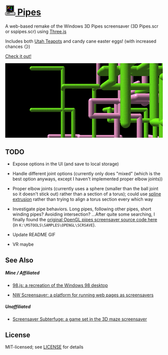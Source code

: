 # [![](images/meta/icon-32x32.png) Pipes](https://1j01.github.io/pipes/)

A web-based remake of the Windows 3D Pipes screensaver (3D Pipes.scr or sspipes.scr) using [Three.js](https://threejs.org/)

Includes both [Utah Teapots](https://en.wikipedia.org/wiki/Utah_teapot) and candy cane easter eggs! (with increased chances 😏)

[Check it out!](https://1j01.github.io/pipes/)

[![](images/meta/screencap.gif)](https://1j01.github.io/pipes/)

## TODO

- Expose options in the UI (and save to local storage)

- Handle different joint options (currently only does "mixed" (which is the best option anyways, except I haven't implemented proper elbow joints))

- Proper elbow joints (currently uses a sphere (smaller than the ball joint so it doesn't stick out) rather than a section of a torus);
  could use [spline extrusion](https://threejs.org/examples/#webgl_geometry_extrude_splines) rather than trying to align a torus section every which way

- Investigate pipe behaviors.
  Long pipes, following other pipes, short winding pipes?
  Avoiding intersection?
  ...After quite some searching, I finally found the [original OpenGL pipes screensaver source code here](https://winworldpc.com/download/3d03c2ad-c2ad-18c3-9a11-c3a4e284a2ef) (in `K:\MSTOOLS\SAMPLES\OPENGL\SCRSAVE`).

- Update README GIF

- VR maybe

## See Also

##### Mine / Affiliated

- [98.js: a recreation of the Windows 98 desktop](https://github.com/1j01/98)

- [NW Screensaver: a platform for running web pages as screensavers](https://github.com/1j01/nw-screensaver)

##### Unaffiliated

- [Screensaver Subterfuge: a game set in the 3D maze screensaver](https://poor-track-design.itch.io/screensaver-subterfuge)

## License

MIT-licensed; see [LICENSE](LICENSE) for details
